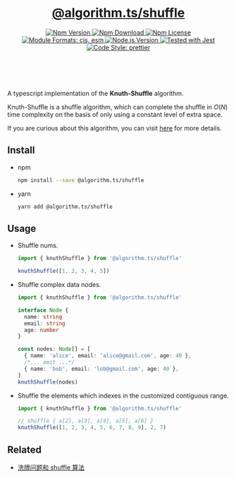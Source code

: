 <header>
  <h1 align="center">
    <a href="https://github.com/guanghechen/algorithm.ts/tree/@algorithm.ts/shuffle@4.0.0/packages/shuffle#readme">@algorithm.ts/shuffle</a>
  </h1>
  <div align="center">
    <a href="https://www.npmjs.com/package/@algorithm.ts/shuffle">
      <img
        alt="Npm Version"
        src="https://img.shields.io/npm/v/@algorithm.ts/shuffle.svg"
      />
    </a>
    <a href="https://www.npmjs.com/package/@algorithm.ts/shuffle">
      <img
        alt="Npm Download"
        src="https://img.shields.io/npm/dm/@algorithm.ts/shuffle.svg"
      />
    </a>
    <a href="https://www.npmjs.com/package/@algorithm.ts/shuffle">
      <img
        alt="Npm License"
        src="https://img.shields.io/npm/l/@algorithm.ts/shuffle.svg"
      />
    </a>
    <a href="#install">
      <img
        alt="Module Formats: cjs, esm"
        src="https://img.shields.io/badge/module_formats-cjs%2C%20esm-green.svg"
      />
    </a>
    <a href="https://github.com/nodejs/node">
      <img
        alt="Node.js Version"
        src="https://img.shields.io/node/v/@algorithm.ts/shuffle"
      />
    </a>
    <a href="https://github.com/facebook/jest">
      <img
        alt="Tested with Jest"
        src="https://img.shields.io/badge/tested_with-jest-9c465e.svg"
      />
    </a>
    <a href="https://github.com/prettier/prettier">
      <img
        alt="Code Style: prettier"
        src="https://img.shields.io/badge/code_style-prettier-ff69b4.svg?style=flat-square"
      />
    </a>
  </div>
</header>
<br/>

A typescript implementation of the **Knuth-Shuffle** algorithm.

Knuth-Shuffle is a shuffle algorithm, which can complete the shuffle in $O(N)$ time complexity on
the basis of only using a constant level of extra space.

If you are curious about this algorithm, you can visit [here][knuth-shuffle] for more details.

## Install

- npm

  ```bash
  npm install --save @algorithm.ts/shuffle
  ```

- yarn

  ```bash
  yarn add @algorithm.ts/shuffle
  ```

## Usage

- Shuffle nums.

  ```typescript
  import { knuthShuffle } from '@algorithm.ts/shuffle'

  knuthShuffle([1, 2, 3, 4, 5])
  ```

- Shuffle complex data nodes.

  ```typescript
  import { knuthShuffle } from '@algorithm.ts/shuffle'

  interface Node {
    name: string
    email: string
    age: number
  }

  const nodes: Node[] = [
    { name: 'alice', email: 'alice@gmail.com', age: 40 },
    /*... omit ...*/
    { name: 'bob', email: 'lob@gmail.com', age: 40 },
  ]
  knuthShuffle(nodes)
  ```

- Shuffle the elements which indexes in the customized contiguous range.

  ```typescript
  import { knuthShuffle } from '@algorithm.ts/shuffle'

  // shuffle { a[2], a[3], a[4], a[5], a[6] }
  knuthShuffle([1, 2, 3, 4, 5, 6, 7, 8, 9], 2, 7)
  ```

## Related

- [洗牌问题和 shuffle 算法][knuth-shuffle]

[homepage]:
  https://github.com/guanghechen/algorithm.ts/tree/@algorithm.ts/shuffle@4.0.0/packages/shuffle#readme
[knuth-shuffle]: https://me.guanghechen.com/post/algorithm/shuffle/#heading-knuth-shuffle
